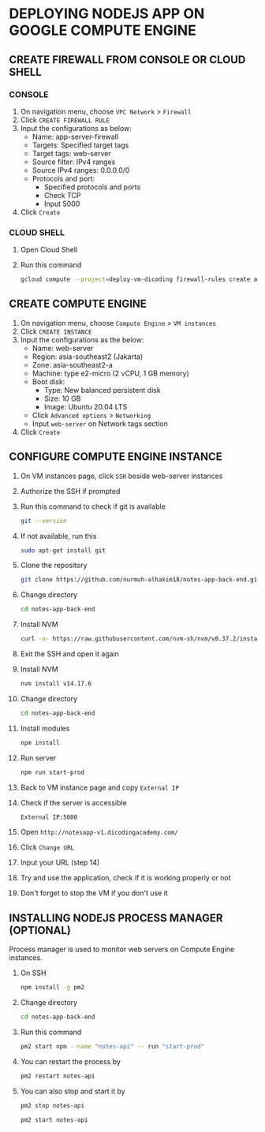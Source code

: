# DEPLOYING NODEJS APP ON GOOGLE COMPUTE ENGINE

## CREATE FIREWALL FROM CONSOLE OR CLOUD SHELL

### CONSOLE
1. On navigation menu, choose `VPC Network` > `Firewall`
2. Click `CREATE FIREWALL RULE`
3. Input the configurations as below:
    - Name: app-server-firewall
    - Targets: Specified target tags
    - Target tags: web-server
    - Source filter: IPv4 ranges
    - Source IPv4 ranges: 0.0.0.0/0
    - Protocols and port: 
        - Specified protocols and ports
        - Check TCP
        - Input 5000
4. Click `Create`

### CLOUD SHELL
1. Open Cloud Shell
2. Run this command

   ```bash
   gcloud compute --project=deploy-vm-dicoding firewall-rules create app-server-firewall --direction=INGRESS --priority=1000 --network=default --action=ALLOW --rules=tcp:5000 --source-ranges=0.0.0.0/0 --target-tags=web-server
   ```

## CREATE COMPUTE ENGINE
1. On navigation menu, choose `Compute Engine` > `VM instances`
2. Click `CREATE INSTANCE`
3. Input the configurations as the below:
    - Name: web-server
    - Region:	asia-southeast2 (Jakarta)
    - Zone:	asia-southeast2-a
    - Machine: type	e2-micro (2 vCPU, 1 GB memory)
    - Boot disk: 
        - Type: New balanced persistent disk
        - Size: 10 GB
        - Image: Ubuntu 20.04 LTS
    - Click `Advanced options` > `Networking`
    - Input `web-server` on Network tags section
4. Click `Create`

## CONFIGURE COMPUTE ENGINE INSTANCE
1. On VM instances page, click `SSH` beside web-server instances
2. Authorize the SSH if prompted
3. Run this command to check if git is available

   ```bash
   git --version
   ```

4. If not available, run this

   ```bash
   sudo apt-get install git
   ```

5. Clone the repository

   ```bash
   git clone https://github.com/nurmuh-alhakim18/notes-app-back-end.git
   ```

6. Change directory
   
   ```bash
   cd notes-app-back-end 
   ```

7. Install NVM

   ```bash
   curl -o- https://raw.githubusercontent.com/nvm-sh/nvm/v0.37.2/install.sh | bash
   ```

8. Exit the SSH and open it again
9. Install NVM

   ```bash
   nvm install v14.17.6
   ```

10. Change directory
   
    ```bash
    cd notes-app-back-end 
    ```

11. Install modules

    ```bash
    npm install
    ```

12. Run server

    ```bash
    npm run start-prod
    ```

13. Back to VM instance page and copy `External IP`

14. Check if the server is accessible

    ```bash
    External IP:5000
    ```

15. Open `http://notesapp-v1.dicodingacademy.com/`
16. Click `Change URL`
17. Input your URL (step 14)
18. Try and use the application, check if it is working properly or not
19. Don't forget to stop the VM if you don't use it

## INSTALLING NODEJS PROCESS MANAGER (OPTIONAL)
Process manager is used to monitor web servers on Compute Engine instances.
1. On SSH
   
   ```bash
   npm install -g pm2
   ```

2. Change directory
   
   ```bash
   cd notes-app-back-end 
   ```

3. Run this command

   ```bash
   pm2 start npm --name "notes-api" -- run "start-prod"
   ```

4. You can restart the process by

   ```bash
   pm2 restart notes-api
   ```

5. You can also stop and start it by   

   ```bash
   pm2 stop notes-api
   ```

   ```bash
   pm2 start notes-api
   ```